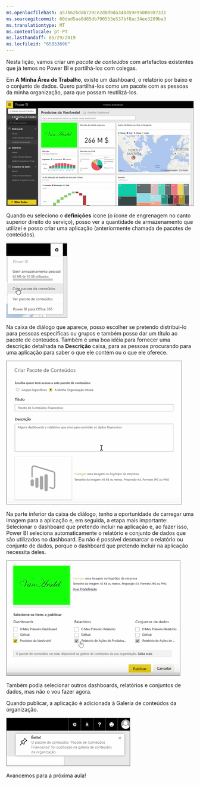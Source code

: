 ```yaml
---
ms.openlocfilehash: a57b62bdab729ce2d0d9da348359e95006987331
ms.sourcegitcommit: 60dad5aa0d85db790553e537bf8ac34ee3289ba3
ms.translationtype: MT
ms.contentlocale: pt-PT
ms.lasthandoff: 05/29/2019
ms.locfileid: "65853696"
---
```

Nesta lição, vamos criar um *pacote de conteúdos* com artefactos existentes que já temos no Power BI e partilhá-los com colegas. 

Em **A Minha Área de Trabalho**, existe um dashboard, o relatório por baixo e o conjunto de dados. Quero partilhá-los como um pacote com as pessoas da minha organização, para que possam reutilizá-los.

![Partilhar e colaborar no Power BI](./media/6-2-create-content-packs/pbi_learn06_02myworkspacenohilite.png)

Quando eu seleciono o **definições** ícone (o ícone de engrenagem no canto superior direito do serviço), posso ver a quantidade de armazenamento que utilizei e posso criar uma aplicação (anteriormente chamada de pacotes de conteúdos).

![Partilhar e colaborar no Power BI](./media/6-2-create-content-packs/pbi_learn06_02options.png)

Na caixa de diálogo que aparece, posso escolher se pretendo distribui-lo para pessoas específicas ou grupos e também posso dar um título ao pacote de conteúdos. Também é uma boa idéia para fornecer uma descrição detalhada na **Descrição** caixa, para as pessoas procurando para uma aplicação para saber o que ele contém ou o que ele oferece.

![Partilhar e colaborar no Power BI](./media/6-2-create-content-packs/pbi_learn06_02create_contpktop.png)

Na parte inferior da caixa de diálogo, tenho a oportunidade de carregar uma imagem para a aplicação e, em seguida, a etapa mais importante: Selecionar o dashboard que pretendo incluir na aplicação e, ao fazer isso, Power BI seleciona automaticamente o relatório e conjunto de dados que são utilizados no dashboard. Eu não é possível desmarcar o relatório ou conjunto de dados, porque o dashboard que pretendo incluir na aplicação necessita deles.

![Partilhar e colaborar no Power BI](./media/6-2-create-content-packs/pbi_learn06_02create_contpk2ndhalf.png)

Também podia selecionar outros dashboards, relatórios e conjuntos de dados, mas não o vou fazer agora.

Quando publicar, a aplicação é adicionada à Galeria de conteúdos da organização.

![Partilhar e colaborar no Power BI](./media/6-2-create-content-packs/pbi_learn06_02contpksuccess.png)

Avancemos para a próxima aula!

